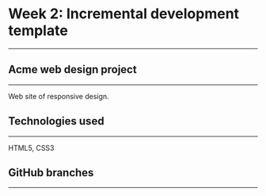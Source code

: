 # Week 2: Incremental development template
---

## Acme web design project
---
Web site of responsive design.  
 

## Technologies used
---
HTML5, CSS3

## GitHub branches
---


